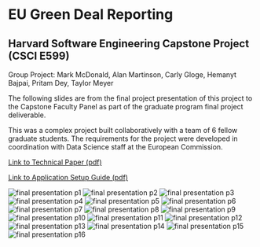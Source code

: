 
# EU Green Deal Reporting
## Harvard Software Engineering Capstone Project (CSCI E599)
Group Project: Mark McDonald, Alan Martinson, Carly Gloge, Hemanyt Bajpai, Pritam Dey, Taylor Meyer

The following slides are from the final project presentation of this project to the Capstone Faculty Panel as part of the graduate program final project deliverable.

This was a complex project built collaboratively with a team of 6 fellow graduate students.  The requirements for the project were developed in coordination with Data Science staff at the European Commission.

[Link to Technical Paper (pdf)](EU_Green_Deal_Paper_Final.pdf)

[Link to Application Setup Guide (pdf)](READEME_APPLICATION_GUIDE.pdf)

![final presentation p1](EU_Green_Deal_Final_Presentation_1.jpeg)
![final presentation p2](EU_Green_Deal_Final_Presentation_2.jpeg)
![final presentation p3](EU_Green_Deal_Final_Presentation_3.jpeg)
![final presentation p4](EU_Green_Deal_Final_Presentation_4.jpeg)
![final presentation p5](EU_Green_Deal_Final_Presentation_5.jpeg)
![final presentation p6](EU_Green_Deal_Final_Presentation_6.jpeg)
![final presentation p7](EU_Green_Deal_Final_Presentation_7.jpeg)
![final presentation p8](EU_Green_Deal_Final_Presentation_8.jpeg)
![final presentation p9](EU_Green_Deal_Final_Presentation_9.jpeg)
![final presentation p10](EU_Green_Deal_Final_Presentation_10.jpeg)
![final presentation p11](EU_Green_Deal_Final_Presentation_11.jpeg)
![final presentation p12](EU_Green_Deal_Final_Presentation_12.jpeg)
![final presentation p13](EU_Green_Deal_Final_Presentation_13.jpeg)
![final presentation p14](EU_Green_Deal_Final_Presentation_14.jpeg)
![final presentation p15](EU_Green_Deal_Final_Presentation_15.jpeg)
![final presentation p16](EU_Green_Deal_Final_Presentation_16.jpeg)

